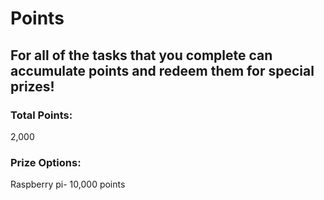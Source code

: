 # Points

## For all of the tasks that you complete can accumulate points and redeem them for special prizes!

### Total Points:

2,000


### Prize Options:
Raspberry pi- 10,000 points
